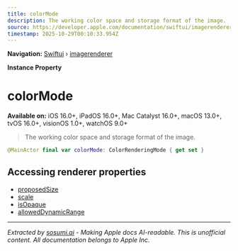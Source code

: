 ```yaml
---
title: colorMode
description: The working color space and storage format of the image.
source: https://developer.apple.com/documentation/swiftui/imagerenderer/colormode
timestamp: 2025-10-29T00:10:33.954Z
---
```


**Navigation:** [Swiftui](/documentation/swiftui) › [imagerenderer](/documentation/swiftui/imagerenderer)

**Instance Property**

# colorMode

**Available on:** iOS 16.0+, iPadOS 16.0+, Mac Catalyst 16.0+, macOS 13.0+, tvOS 16.0+, visionOS 1.0+, watchOS 9.0+

> The working color space and storage format of the image.

```swift
@MainActor final var colorMode: ColorRenderingMode { get set }
```

## Accessing renderer properties

- [proposedSize](/documentation/swiftui/imagerenderer/proposedsize)
- [scale](/documentation/swiftui/imagerenderer/scale)
- [isOpaque](/documentation/swiftui/imagerenderer/isopaque)
- [allowedDynamicRange](/documentation/swiftui/imagerenderer/alloweddynamicrange)

---

*Extracted by [sosumi.ai](https://sosumi.ai) - Making Apple docs AI-readable.*
*This is unofficial content. All documentation belongs to Apple Inc.*
